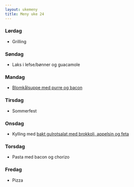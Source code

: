 ```yaml
---
layout: ukemeny
title: Meny uke 24
---
```


### Lørdag

- Grilling

### Søndag

- Laks i lefse/bønner og guacamole

### Mandag

- [Blomkålsuppe med purre og bacon](http://www.godt.no/#!/oppskrift/7020/blomkaalsuppe-med-purre-og-sproestekt-bacon)

### Tirsdag

- Sommerfest

### Onsdag

- Kylling med [bakt gulrotsalat med brokkoli, appelsin og feta](http://www.godt.no/#!/oppskrift/2257/bakt-gulrotsalat-med-brokkoli-appelsin-og-feta)

### Torsdag

- Pasta med bacon og chorizo

### Fredag

- Pizza

